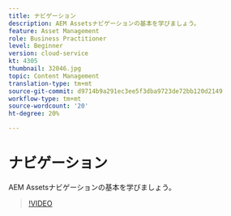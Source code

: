 ```yaml
---
title: ナビゲーション
description: AEM Assetsナビゲーションの基本を学びましょう。
feature: Asset Management
role: Business Practitioner
level: Beginner
version: cloud-service
kt: 4305
thumbnail: 32046.jpg
topic: Content Management
translation-type: tm+mt
source-git-commit: d9714b9a291ec3ee5f3dba9723de72bb120d2149
workflow-type: tm+mt
source-wordcount: '20'
ht-degree: 20%

---
```



# ナビゲーション

AEM Assetsナビゲーションの基本を学びましょう。

>[!VIDEO](https://video.tv.adobe.com/v/32046/?quality=12&learn=on&hidetitle=true)